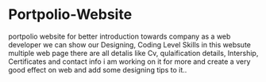 # Portpolio-Website

portpolio website for better introduction towards company as a web developer we can show our Designing, Coding Level Skills in this websute multiple web page there are all detalis like Cv, qulaification details, Intership, Certificates and contact info 
i am working on it for more and create  a very good effect on web and add some designing tips to it..
